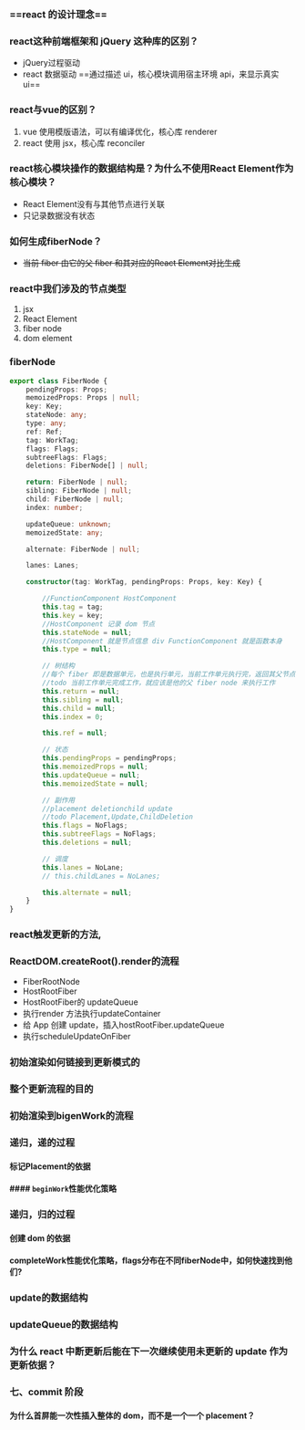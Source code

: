 ### ==react 的设计理念==

### react这种前端框架和 jQuery 这种库的区别？
- jQuery过程驱动
- react 数据驱动 ==通过描述 ui，核心模块调用宿主环境 api，来显示真实 ui==

### react与vue的区别？

1. vue 使用模版语法，可以有编译优化，核心库 renderer
2. react 使用 jsx，核心库 reconciler

### react核心模块操作的数据结构是？为什么不使用React Element作为核心模块？

- React Element没有与其他节点进行关联
- 只记录数据没有状态
### 如何生成fiberNode？

- ~~当前 fiber 由它的父 fiber 和其对应的React Element对比生成~~

### react中我们涉及的节点类型

1. jsx
2. React Element
3. fiber node
4. dom element
### fiberNode

```ts
export class FiberNode {
	pendingProps: Props;
	memoizedProps: Props | null;
	key: Key;
	stateNode: any;
	type: any;
	ref: Ref;
	tag: WorkTag;
	flags: Flags;
	subtreeFlags: Flags;
	deletions: FiberNode[] | null;

	return: FiberNode | null;
	sibling: FiberNode | null;
	child: FiberNode | null;
	index: number;

	updateQueue: unknown;
	memoizedState: any;

	alternate: FiberNode | null;

	lanes: Lanes;

	constructor(tag: WorkTag, pendingProps: Props, key: Key) {

		//FunctionComponent HostComponent
		this.tag = tag;
		this.key = key;
		//HostComponent 记录 dom 节点
		this.stateNode = null;
		//HostComponent 就是节点信息 div FunctionComponent 就是函数本身
		this.type = null;

		// 树结构
		//每个 fiber 即是数据单元，也是执行单元，当前工作单元执行完，返回其父节点
		//todo 当前工作单元完成工作，就应该是他的父 fiber node 来执行工作
		this.return = null;
		this.sibling = null;
		this.child = null;
		this.index = 0;

		this.ref = null;

		// 状态
		this.pendingProps = pendingProps;
		this.memoizedProps = null;
		this.updateQueue = null;
		this.memoizedState = null;

		// 副作用
		//placement deletionchild update
		//todo Placement,Update,ChildDeletion
		this.flags = NoFlags;
		this.subtreeFlags = NoFlags;
		this.deletions = null;

		// 调度
		this.lanes = NoLane;
		// this.childLanes = NoLanes;

		this.alternate = null;
	}
}
```

### react触发更新的方法,

### ReactDOM.createRoot().render的流程
- FiberRootNode
- HostRootFiber
- HostRootFiber的 updateQueue
- 执行render 方法执行updateContainer
- 给 App 创建 update，插入hostRootFiber.updateQueue
- 执行scheduleUpdateOnFiber
### 初始渲染如何链接到更新模式的

### 整个更新流程的目的

### 初始渲染到bigenWork的流程

### 递归，递的过程

#### 标记Placement的依据
#### #### `beginWork`性能优化策略

### 递归，归的过程

#### 创建 dom 的依据

#### completeWork性能优化策略，flags分布在不同fiberNode中，如何快速找到他们?
### update的数据结构

### updateQueue的数据结构

### 为什么 react 中断更新后能在下一次继续使用未更新的 update 作为更新依据？


### 七、commit 阶段

#### 为什么首屏能一次性插入整体的 dom，而不是一个一个 placement？

